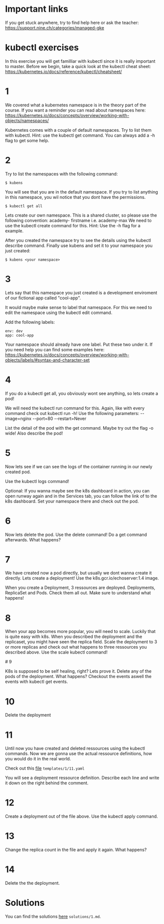 # Important links

If you get stuck anywhere, try to find help here or ask the teacher:
https://support.nine.ch/categories/managed-gke

# kubectl exercises

In this exercise you will get familliar with kubectl since it is really important to master.
Before we begin, take a quick look at the kubectl cheat sheet:
https://kubernetes.io/docs/reference/kubectl/cheatsheet/

# 1

We covered what a kubernetes namespace is in the theory part of the course.
If you want a reminder you can read about namespaces here: https://kubernetes.io/docs/concepts/overview/working-with-objects/namespaces/

Kubernetes comes with a couple of default namespaces.
Try to list them with kubectl. Hint: use the kubectl get command. You can always add a -h flag to get some help.

# 2

Try to list the namespaces with the following command:
```
$ kubens
```

You will see that you are in the default namespace.
If you try to list anything in this namespace, you wil notice that you dont have the permissions.
```
$ kubectl get all
```

Lets create our own namespace.
This is a shared cluster, so please use the following convention: academy- firstname i.e. academy-max
We need to use the kubectl create command for this.
Hint: Use the -h flag for a example.

After you created the namespace try to see the details using the kubectl describe command.
Finally use kubens and set it to your namespace you just created:
```
$ kubens <your namespace>
```

# 3

Lets say that this namespace you just created is a development enviroment of our fictional app called "cool-app".

It would maybe make sense to label that namespace.
For this we need to edit the namespace using the kubectl edit command.

Add the following labels:
```
env: dev
app: cool-app
```

Your namespace should already have one label. Put these two under it.
If you need help you can find some examples here:
https://kubernetes.io/docs/concepts/overview/working-with-objects/labels/#syntax-and-character-set

# 4

If you do a kubectl get all, you obviously wont see anything, so lets create a pod!

We will need the kubectl run command for this. Again, like with every command check out kubectl run -h!
Use the following parameters:
--image=nginx
--port=80
--restart=Never

List the detail of the pod with the get command. Maybe try out the flag -o wide!
Also describe the pod!

# 5

Now lets see if we can see the logs of the container running in our newly created pod.

Use the kubectl logs command!

Optional:
If you wanna maybe see the k8s dashboard in action, you can open runway again and in the Services tab, you can follow the link of to the k8s dashboard.
Set your namespace there and check out the pod.

# 6

Now lets delete the pod. Use the delete command!
Do a get command afterwards. What happens?

# 7

We have created now a pod directly, but usually we dont wanna create it directly.
Lets create a deployment! Use the k8s.gcr.io/echoserver:1.4 image.

When you create a Deployment, 3 ressources are deployed. Deployments, ReplicaSet and Pods. Check them all out. Make sure to understand what happens!

# 8

When your app becomes more popular, you will need to scale. Luckily that is quite easy with k8s.
When you described the deployment and the replicaset, you might have seen the replica field.
Scale the deployment to 3 or more replicas and check out what happens to three ressources you described above.
Use the scale kubectl command!

# 9

K8s is supposed to be self healing, right? Lets prove it. Delete any of the pods of the deployment.
What happens? Checkout the events aswell the events with kubectl get events.

# 10

Delete the deployment

# 11

Until now you have created and deleted ressources using the kubectl commands.
Now we are gonna use the actual ressource definitions, how you would do it in the real world.

Check out this [file](templates/1/11.yaml) `templates/1/11.yaml`

You will see a deployment ressource definition. Describe each line and write it down on the right behind the comment.

# 12

Create a deployment out of the file above. Use the kubectl apply command.

# 13 

Change the replica count in the file and apply it again. What happens?

# 14

Delete the the deployment.

# Solutions

You can find the solutions [here](solutions/1.md) `solutions/1.md`.
